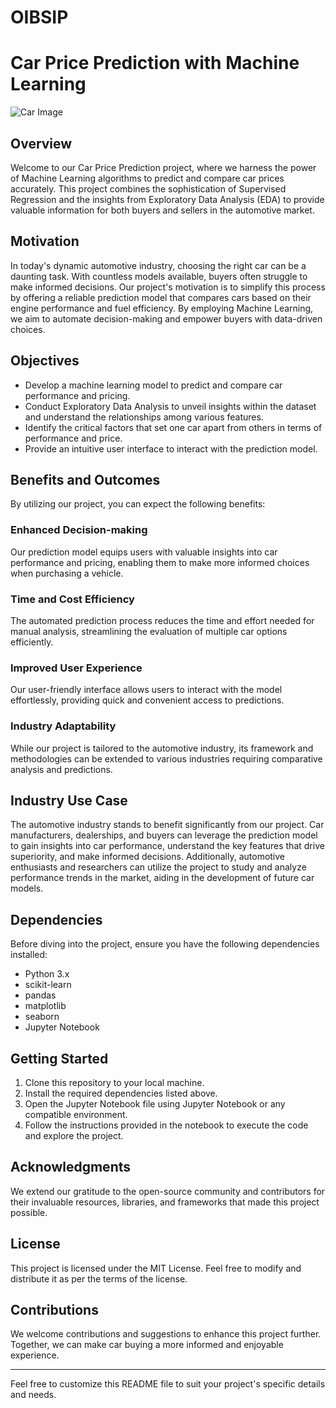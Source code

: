 # OIBSIP

# Car Price Prediction with Machine Learning

![Car Image](car_image.jpg)

## Overview

Welcome to our Car Price Prediction project, where we harness the power of Machine Learning algorithms to predict and compare car prices accurately. This project combines the sophistication of Supervised Regression and the insights from Exploratory Data Analysis (EDA) to provide valuable information for both buyers and sellers in the automotive market.

## Motivation

In today's dynamic automotive industry, choosing the right car can be a daunting task. With countless models available, buyers often struggle to make informed decisions. Our project's motivation is to simplify this process by offering a reliable prediction model that compares cars based on their engine performance and fuel efficiency. By employing Machine Learning, we aim to automate decision-making and empower buyers with data-driven choices.

## Objectives

- Develop a machine learning model to predict and compare car performance and pricing.
- Conduct Exploratory Data Analysis to unveil insights within the dataset and understand the relationships among various features.
- Identify the critical factors that set one car apart from others in terms of performance and price.
- Provide an intuitive user interface to interact with the prediction model.

## Benefits and Outcomes

By utilizing our project, you can expect the following benefits:

### Enhanced Decision-making

Our prediction model equips users with valuable insights into car performance and pricing, enabling them to make more informed choices when purchasing a vehicle.

### Time and Cost Efficiency

The automated prediction process reduces the time and effort needed for manual analysis, streamlining the evaluation of multiple car options efficiently.

### Improved User Experience

Our user-friendly interface allows users to interact with the model effortlessly, providing quick and convenient access to predictions.

### Industry Adaptability

While our project is tailored to the automotive industry, its framework and methodologies can be extended to various industries requiring comparative analysis and predictions.

## Industry Use Case

The automotive industry stands to benefit significantly from our project. Car manufacturers, dealerships, and buyers can leverage the prediction model to gain insights into car performance, understand the key features that drive superiority, and make informed decisions. Additionally, automotive enthusiasts and researchers can utilize the project to study and analyze performance trends in the market, aiding in the development of future car models.

## Dependencies

Before diving into the project, ensure you have the following dependencies installed:

- Python 3.x
- scikit-learn
- pandas
- matplotlib
- seaborn
- Jupyter Notebook

## Getting Started

1. Clone this repository to your local machine.
2. Install the required dependencies listed above.
3. Open the Jupyter Notebook file using Jupyter Notebook or any compatible environment.
4. Follow the instructions provided in the notebook to execute the code and explore the project.

## Acknowledgments

We extend our gratitude to the open-source community and contributors for their invaluable resources, libraries, and frameworks that made this project possible.

## License

This project is licensed under the MIT License. Feel free to modify and distribute it as per the terms of the license.

## Contributions

We welcome contributions and suggestions to enhance this project further. Together, we can make car buying a more informed and enjoyable experience.

---

Feel free to customize this README file to suit your project's specific details and needs.
